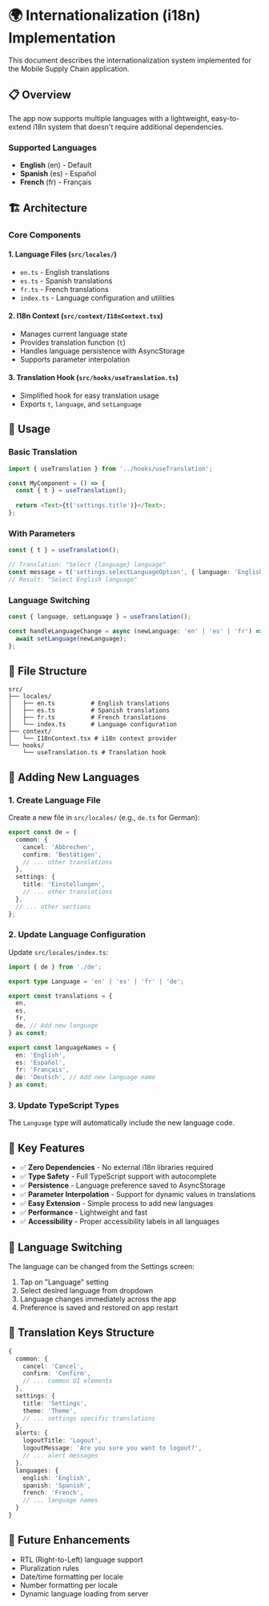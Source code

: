 # 🌍 Internationalization (i18n) Implementation

This document describes the internationalization system implemented for the Mobile Supply Chain application.

## 📋 Overview

The app now supports multiple languages with a lightweight, easy-to-extend i18n system that doesn't require additional dependencies.

### Supported Languages
- **English** (en) - Default
- **Spanish** (es) - Español  
- **French** (fr) - Français

## 🏗️ Architecture

### Core Components

#### 1. **Language Files** (`src/locales/`)
- `en.ts` - English translations
- `es.ts` - Spanish translations  
- `fr.ts` - French translations
- `index.ts` - Language configuration and utilities

#### 2. **I18n Context** (`src/context/I18nContext.tsx`)
- Manages current language state
- Provides translation function (`t`)
- Handles language persistence with AsyncStorage
- Supports parameter interpolation

#### 3. **Translation Hook** (`src/hooks/useTranslation.ts`)
- Simplified hook for easy translation usage
- Exports `t`, `language`, and `setLanguage`

## 🚀 Usage

### Basic Translation
```typescript
import { useTranslation } from '../hooks/useTranslation';

const MyComponent = () => {
  const { t } = useTranslation();
  
  return <Text>{t('settings.title')}</Text>;
};
```

### With Parameters
```typescript
const { t } = useTranslation();

// Translation: "Select {language} language"
const message = t('settings.selectLanguageOption', { language: 'English' });
// Result: "Select English language"
```

### Language Switching
```typescript
const { language, setLanguage } = useTranslation();

const handleLanguageChange = async (newLanguage: 'en' | 'es' | 'fr') => {
  await setLanguage(newLanguage);
};
```

## 📁 File Structure

```
src/
├── locales/
│   ├── en.ts          # English translations
│   ├── es.ts          # Spanish translations
│   ├── fr.ts          # French translations
│   └── index.ts       # Language configuration
├── context/
│   └── I18nContext.tsx # i18n context provider
└── hooks/
    └── useTranslation.ts # Translation hook
```

## 🔧 Adding New Languages

### 1. Create Language File
Create a new file in `src/locales/` (e.g., `de.ts` for German):

```typescript
export const de = {
  common: {
    cancel: 'Abbrechen',
    confirm: 'Bestätigen',
    // ... other translations
  },
  settings: {
    title: 'Einstellungen',
    // ... other translations
  },
  // ... other sections
};
```

### 2. Update Language Configuration
Update `src/locales/index.ts`:

```typescript
import { de } from './de';

export type Language = 'en' | 'es' | 'fr' | 'de';

export const translations = {
  en,
  es,
  fr,
  de, // Add new language
} as const;

export const languageNames = {
  en: 'English',
  es: 'Español',
  fr: 'Français',
  de: 'Deutsch', // Add new language name
} as const;
```

### 3. Update TypeScript Types
The `Language` type will automatically include the new language code.

## 🎯 Key Features

- ✅ **Zero Dependencies** - No external i18n libraries required
- ✅ **Type Safety** - Full TypeScript support with autocomplete
- ✅ **Persistence** - Language preference saved to AsyncStorage
- ✅ **Parameter Interpolation** - Support for dynamic values in translations
- ✅ **Easy Extension** - Simple process to add new languages
- ✅ **Performance** - Lightweight and fast
- ✅ **Accessibility** - Proper accessibility labels in all languages

## 🔄 Language Switching

The language can be changed from the Settings screen:
1. Tap on "Language" setting
2. Select desired language from dropdown
3. Language changes immediately across the app
4. Preference is saved and restored on app restart

## 📝 Translation Keys Structure

```typescript
{
  common: {
    cancel: 'Cancel',
    confirm: 'Confirm',
    // ... common UI elements
  },
  settings: {
    title: 'Settings',
    theme: 'Theme',
    // ... settings specific translations
  },
  alerts: {
    logoutTitle: 'Logout',
    logoutMessage: 'Are you sure you want to logout?',
    // ... alert messages
  },
  languages: {
    english: 'English',
    spanish: 'Spanish',
    french: 'French',
    // ... language names
  }
}
```

## 🚀 Future Enhancements

- RTL (Right-to-Left) language support
- Pluralization rules
- Date/time formatting per locale
- Number formatting per locale
- Dynamic language loading from server
